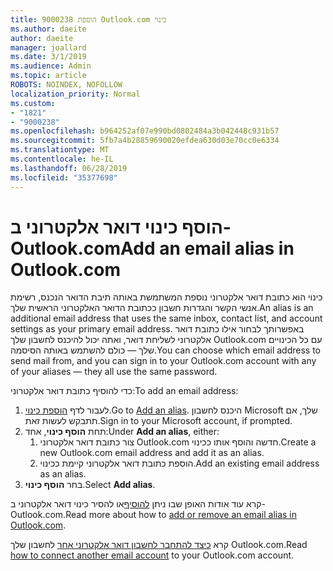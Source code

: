 ```yaml
---
title: הוספת 9000238 Outlook.com כינוי
ms.author: daeite
author: daeite
manager: joallard
ms.date: 3/1/2019
ms.audience: Admin
ms.topic: article
ROBOTS: NOINDEX, NOFOLLOW
localization_priority: Normal
ms.custom:
- "1821"
- "9000238"
ms.openlocfilehash: b964252af07e990bd0802484a3b042448c931b57
ms.sourcegitcommit: 5fb7a4b28859690020efdea630d03e70cc0e6334
ms.translationtype: MT
ms.contentlocale: he-IL
ms.lasthandoff: 06/28/2019
ms.locfileid: "35377698"
---
```

# <a name="add-an-email-alias-in-outlookcom"></a><span data-ttu-id="9fce2-102">הוסף כינוי דואר אלקטרוני ב- Outlook.com</span><span class="sxs-lookup"><span data-stu-id="9fce2-102">Add an email alias in Outlook.com</span></span>

<span data-ttu-id="9fce2-103">כינוי הוא כתובת דואר אלקטרוני נוספת המשתמשת באותה תיבת הדואר הנכנס, רשימת אנשי הקשר והגדרות חשבון ככתובת הדואר האלקטרוני הראשית שלך.</span><span class="sxs-lookup"><span data-stu-id="9fce2-103">An alias is an additional email address that uses the same inbox, contact list, and account settings as your primary email address.</span></span> <span data-ttu-id="9fce2-104">באפשרותך לבחור אילו כתובת דואר אלקטרוני לשליחת דואר, ואתה יכול להיכנס לחשבון שלך Outlook.com עם כל הכינויים שלך — כולם להשתמש באותה הסיסמה.</span><span class="sxs-lookup"><span data-stu-id="9fce2-104">You can choose which email address to send mail from, and you can sign in to your Outlook.com account with any of your aliases — they all use the same password.</span></span>

<span data-ttu-id="9fce2-105">כדי להוסיף כתובת דואר אלקטרוני:</span><span class="sxs-lookup"><span data-stu-id="9fce2-105">To add an email address:</span></span>

1. <span data-ttu-id="9fce2-106">לעבור לדף [הוספת כינוי](https://go.microsoft.com/fwlink/p/?linkid=864833).</span><span class="sxs-lookup"><span data-stu-id="9fce2-106">Go to [Add an alias](https://go.microsoft.com/fwlink/p/?linkid=864833).</span></span> <span data-ttu-id="9fce2-107">היכנס לחשבון Microsoft שלך, אם תתבקש לעשות זאת.</span><span class="sxs-lookup"><span data-stu-id="9fce2-107">Sign in to your Microsoft account, if prompted.</span></span>
2. <span data-ttu-id="9fce2-108">תחת **הוסף כינוי**, אחד:</span><span class="sxs-lookup"><span data-stu-id="9fce2-108">Under **Add an alias**, either:</span></span>
    1. <span data-ttu-id="9fce2-109">צור כתובת דואר אלקטרוני Outlook.com חדשה והוסף אותו ככינוי.</span><span class="sxs-lookup"><span data-stu-id="9fce2-109">Create a new Outlook.com email address and add it as an alias.</span></span>
    2. <span data-ttu-id="9fce2-110">הוספת כתובת דואר אלקטרוני קיימת ככינוי.</span><span class="sxs-lookup"><span data-stu-id="9fce2-110">Add an existing email address as an alias.</span></span>
3. <span data-ttu-id="9fce2-111">בחר **הוסף כינוי**.</span><span class="sxs-lookup"><span data-stu-id="9fce2-111">Select **Add alias**.</span></span>

<span data-ttu-id="9fce2-112">קרא עוד אודות האופן שבו ניתן [להוסיף](https://support.office.com/article/459b1989-356d-40fa-a689-8f285b13f1f2)או להסיר כינוי דואר אלקטרוני ב- Outlook.com.</span><span class="sxs-lookup"><span data-stu-id="9fce2-112">Read more about how to [add or remove an email alias in Outlook.com](https://support.office.com/article/459b1989-356d-40fa-a689-8f285b13f1f2).</span></span>  

<span data-ttu-id="9fce2-113">קרא [כיצד להתחבר לחשבון דואר אלקטרוני אחר](https://support.office.com/article/c5224df4-5885-4e79-91ba-523aa743f0ba) לחשבון שלך Outlook.com.</span><span class="sxs-lookup"><span data-stu-id="9fce2-113">Read [how to connect another email account](https://support.office.com/article/c5224df4-5885-4e79-91ba-523aa743f0ba) to your Outlook.com account.</span></span>